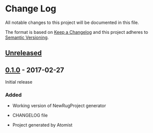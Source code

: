 # Change Log

All notable changes to this project will be documented in this file.

The format is based on [Keep a Changelog](http://keepachangelog.com/)
and this project adheres to [Semantic Versioning](http://semver.org/).

## [Unreleased]

[Unreleased]: https://github.com/atomist-rugs/rug-project/compare/0.1.0...HEAD

## [0.1.0] - 2017-02-27

[0.1.0]: https://github.com/atomist-rugs/rug-project/tree/0.1.0

Initial release

### Added

-   Working version of NewRugProject generator

-   CHANGELOG file

-   Project generated by Atomist
